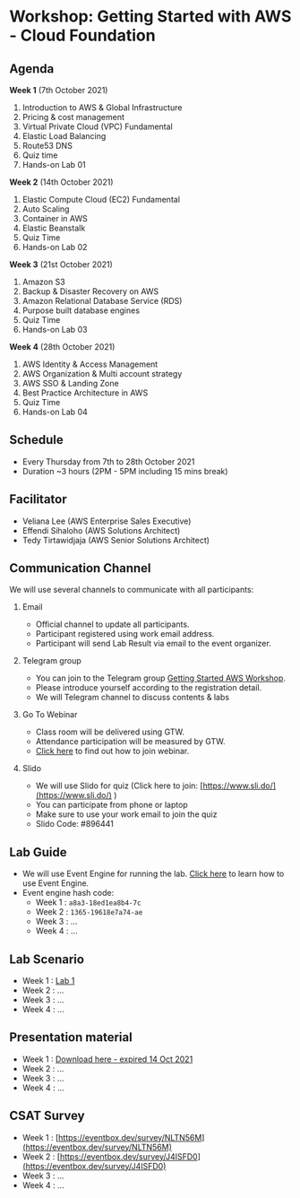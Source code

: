 # Workshop: Getting Started with AWS - Cloud Foundation

## Agenda

**Week 1** (7th October 2021)

1. Introduction to AWS & Global Infrastructure
2. Pricing & cost management
3. Virtual Private Cloud (VPC) Fundamental 
4. Elastic Load Balancing
5. Route53 DNS
6. Quiz time
7. Hands-on Lab 01

**Week 2** (14th October 2021)

1. Elastic Compute Cloud (EC2) Fundamental
2. Auto Scaling
3. Container in AWS
4. Elastic Beanstalk
5. Quiz Time
6. Hands-on Lab 02

**Week 3** (21st October 2021)

1. Amazon S3
2. Backup & Disaster Recovery on AWS
3. Amazon Relational Database Service (RDS) 
4. Purpose built database engines
5. Quiz Time
6. Hands-on Lab 03

**Week 4** (28th October 2021)

1. AWS Identity & Access Management
2. AWS Organization & Multi account strategy
3. AWS SSO & Landing Zone
4. Best Practice Architecture in AWS
5. Quiz Time
6. Hands-on Lab 04

## Schedule

* Every Thursday from 7th to 28th October 2021
* Duration ~3 hours (2PM - 5PM including 15 mins break)

## Facilitator

* Veliana Lee (AWS Enterprise Sales Executive)
* Effendi Sihaloho (AWS Solutions Architect)
* Tedy Tirtawidjaja (AWS Senior Solutions Architect)

## Communication Channel

We will use several channels to communicate with all participants:

1. Email
	- Official channel to update all participants.
	- Participant registered using work email address.
    - Participant will send Lab Result via email to the event organizer.

2. Telegram group 
	- You can join to the Telegram group [Getting Started AWS Workshop]( https://t.me/joinchat/eswPWmqbObQ4N2Fl). 
    - Please introduce yourself according to the registration detail.
	- We will Telegram channel to discuss contents & labs 
        
3. Go To Webinar 
	- Class room will be delivered using GTW.
	- Attendance participation will be measured by GTW.
    - [Click here](https://support.goto.com/webinar/att-user-guide) to find out how to join webinar.

4. Slido
	- We will use Slido for quiz (Click here to join: [https://www.sli.do/](https://www.sli.do/) )
	- You can participate from phone or laptop
	- Make sure to use your work email to join the quiz
    - Slido Code: #896441 


## Lab Guide
- We will use Event Engine for running the lab. [Click here](labguide.md) to learn how to use Event Engine.
- Event engine hash code:
    - Week 1 : `a8a3-18ed1ea8b4-7c`
    - Week 2 : `1365-19618e7a74-ae`
    - Week 3 : ...
    - Week 4 : ...

## Lab Scenario

- Week 1 : [Lab 1](lab1.md)
- Week 2 : ...
- Week 3 : ...
- Week 4 : ...

## Presentation material

- Week 1 : [Download here - expired 14 Oct 2021](https://bit.ly/2ZTFg5B)
- Week 2 : ...
- Week 3 : ...
- Week 4 : ...

## CSAT Survey

- Week 1 : [https://eventbox.dev/survey/NLTN56M](https://eventbox.dev/survey/NLTN56M) 
- Week 2 : [https://eventbox.dev/survey/J4ISFD0](https://eventbox.dev/survey/J4ISFD0)
- Week 3 : ...
- Week 4 : ...